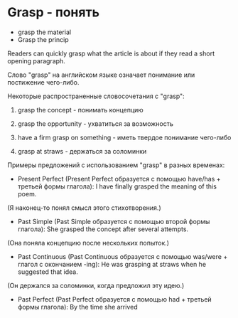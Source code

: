 # Grasp - понять

- grasp the material
- Grasp the princip

Readers can quickly grasp what the article is about if they read a short opening paragraph.

Слово "grasp" на английском языке означает понимание или постижение чего-либо.

Некоторые распространенные словосочетания с "grasp":

1. grasp the concept - понимать концепцию

2. grasp the opportunity - ухватиться за возможность

3. have a firm grasp on something - иметь твердое понимание чего-либо

4. grasp at straws - держаться за соломинки

Примеры предложений с использованием "grasp" в разных временах:

- Present Perfect (Present Perfect образуется с помощью have/has + третьей формы глагола): I have finally grasped the meaning of this poem.

(Я наконец-то понял смысл этого стихотворения.)

- Past Simple (Past Simple образуется с помощью второй формы глагола): She grasped the concept after several attempts.

(Она поняла концепцию после нескольких попыток.)

- Past Continuous (Past Continuous образуется с помощью was/were + глагол с окончанием -ing): He was grasping at straws when he suggested that idea.

(Он держался за соломинки, когда предложил эту идею.)

- Past Perfect (Past Perfect образуется с помощью had + третьей формы глагола): By the time she arrived

